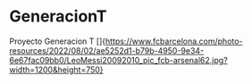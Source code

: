 # GeneracionT
Proyecto Generacion T
[]{https://www.fcbarcelona.com/photo-resources/2022/08/02/ae5252d1-b79b-4950-9e34-6e67fac09bb0/LeoMessi20092010_pic_fcb-arsenal62.jpg?width=1200&height=750}
